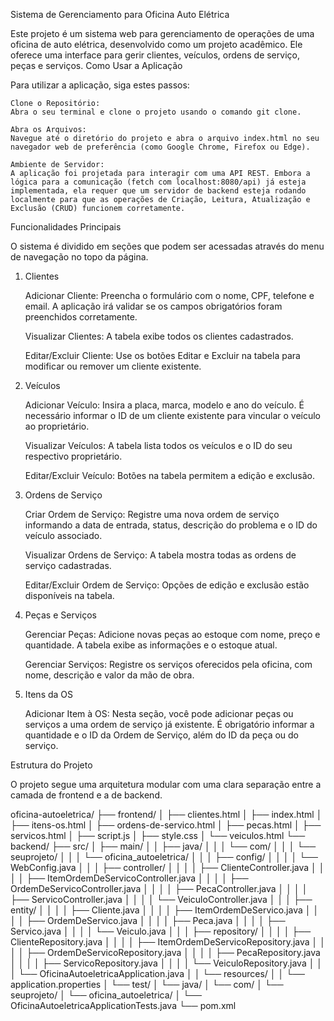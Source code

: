 Sistema de Gerenciamento para Oficina Auto Elétrica

Este projeto é um sistema web para gerenciamento de operações de uma oficina de auto elétrica, desenvolvido como um projeto acadêmico. Ele oferece uma interface para gerir clientes, veículos, ordens de serviço, peças e serviços.
Como Usar a Aplicação

Para utilizar a aplicação, siga estes passos:

    Clone o Repositório:
    Abra o seu terminal e clone o projeto usando o comando git clone.

    Abra os Arquivos:
    Navegue até o diretório do projeto e abra o arquivo index.html no seu navegador web de preferência (como Google Chrome, Firefox ou Edge).

    Ambiente de Servidor:
    A aplicação foi projetada para interagir com uma API REST. Embora a lógica para a comunicação (fetch com localhost:8080/api) já esteja implementada, ela requer que um servidor de backend esteja rodando localmente para que as operações de Criação, Leitura, Atualização e Exclusão (CRUD) funcionem corretamente.

Funcionalidades Principais

O sistema é dividido em seções que podem ser acessadas através do menu de navegação no topo da página.
1. Clientes

    Adicionar Cliente: Preencha o formulário com o nome, CPF, telefone e email. A aplicação irá validar se os campos obrigatórios foram preenchidos corretamente.

    Visualizar Clientes: A tabela exibe todos os clientes cadastrados.

    Editar/Excluir Cliente: Use os botões Editar e Excluir na tabela para modificar ou remover um cliente existente.

2. Veículos

    Adicionar Veículo: Insira a placa, marca, modelo e ano do veículo. É necessário informar o ID de um cliente existente para vincular o veículo ao proprietário.

    Visualizar Veículos: A tabela lista todos os veículos e o ID do seu respectivo proprietário.

    Editar/Excluir Veículo: Botões na tabela permitem a edição e exclusão.

3. Ordens de Serviço

    Criar Ordem de Serviço: Registre uma nova ordem de serviço informando a data de entrada, status, descrição do problema e o ID do veículo associado.

    Visualizar Ordens de Serviço: A tabela mostra todas as ordens de serviço cadastradas.

    Editar/Excluir Ordem de Serviço: Opções de edição e exclusão estão disponíveis na tabela.

4. Peças e Serviços

    Gerenciar Peças: Adicione novas peças ao estoque com nome, preço e quantidade. A tabela exibe as informações e o estoque atual.

    Gerenciar Serviços: Registre os serviços oferecidos pela oficina, com nome, descrição e valor da mão de obra.

5. Itens da OS

    Adicionar Item à OS: Nesta seção, você pode adicionar peças ou serviços a uma ordem de serviço já existente. É obrigatório informar a quantidade e o ID da Ordem de Serviço, além do ID da peça ou do serviço.

Estrutura do Projeto

O projeto segue uma arquitetura modular com uma clara separação entre a camada de frontend e a de backend.

oficina-autoeletrica/
├── frontend/
│   ├── clientes.html
│   ├── index.html
│   ├── itens-os.html
│   ├── ordens-de-servico.html
│   ├── pecas.html
│   ├── servicos.html
│   ├── script.js
│   ├── style.css
│   └── veiculos.html
└── backend/
    ├── src/
    │   ├── main/
    │   │   ├── java/
    │   │   │   └── com/
    │   │   │       └── seuprojeto/
    │   │   │           └── oficina_autoeletrica/
    │   │   │               ├── config/
    │   │   │               │   └── WebConfig.java
    │   │   │               ├── controller/
    │   │   │               │   ├── ClienteController.java
    │   │   │               │   ├── ItemOrdemDeServicoController.java
    │   │   │               │   ├── OrdemDeServicoController.java
    │   │   │               │   ├── PecaController.java
    │   │   │               │   ├── ServicoController.java
    │   │   │               │   └── VeiculoController.java
    │   │   │               ├── entity/
    │   │   │               │   ├── Cliente.java
    │   │   │               │   ├── ItemOrdemDeServico.java
    │   │   │               │   ├── OrdemDeServico.java
    │   │   │               │   ├── Peca.java
    │   │   │               │   ├── Servico.java
    │   │   │               │   └── Veiculo.java
    │   │   │               ├── repository/
    │   │   │               │   ├── ClienteRepository.java
    │   │   │               │   ├── ItemOrdemDeServicoRepository.java
    │   │   │               │   ├── OrdemDeServicoRepository.java
    │   │   │               │   ├── PecaRepository.java
    │   │   │               │   ├── ServicoRepository.java
    │   │   │               │   └── VeiculoRepository.java
    │   │   │               └── OficinaAutoeletricaApplication.java
    │   │   └── resources/
    │   │       └── application.properties
    │   └── test/
    │       └── java/
    │           └── com/
    │               └── seuprojeto/
    │                   └── oficina_autoeletrica/
    │                       └── OficinaAutoeletricaApplicationTests.java
    └── pom.xml

